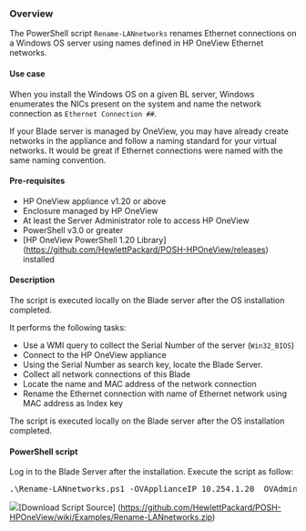 ### Overview

The PowerShell script `Rename-LANnetworks` renames Ethernet connections on a Windows OS server using names defined in HP OneView Ethernet networks.

#### Use case

When you install the Windows OS on a given BL server, Windows enumerates the NICs present on the system and name the network connection as `Ethernet Connection ##`.

If your Blade server is managed by OneView, you may have already create networks in the appliance and follow a naming standard for your virtual networks. It would be great if Ethernet connections were named with the same naming convention.

#### Pre-requisites

* HP OneView appliance v1.20 or above
* Enclosure managed by HP OneView
* At least the Server Administrator role to access HP OneView
* PowerShell v3.0 or greater
* [HP OneView PowerShell 1.20 Library] (https://github.com/HewlettPackard/POSH-HPOneView/releases) installed

#### Description

The script is executed locally on the Blade server after the OS installation completed.

It performs the following tasks:

* Use a WMI query to collect the Serial Number of the server (`Win32_BIOS`)
* Connect to the HP OneView appliance
* Using the Serial Number as search key, locate the Blade Server.
* Collect all network connections of this Blade
* Locate the name and MAC address of the network connection
* Rename the Ethernet connection with name of Ethernet network using MAC address as Index key

The script is executed locally on the Blade server after the OS installation completed.

#### PowerShell script

Log in to the Blade Server after the installation. Execute the script as follow:

<pre>.\Rename-LANnetworks.ps1 -OVApplianceIP 10.254.1.20  OVAdminName this_user  OVAdminPassword this_password  OneViewModule HPOneView.120</pre>

<img src="https://raw.githubusercontent.com/wiki/HewlettPackard/POSH-HPOneView/Examples/icon_download.png"/>[Download Script Source] (https://github.com/HewlettPackard/POSH-HPOneView/wiki/Examples/Rename-LANnetworks.zip)